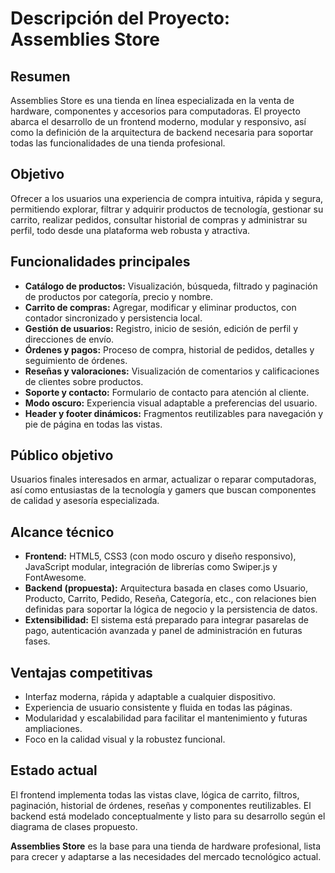 # Descripción del Proyecto: Assemblies Store

## Resumen
Assemblies Store es una tienda en línea especializada en la venta de hardware, componentes y accesorios para computadoras. El proyecto abarca el desarrollo de un frontend moderno, modular y responsivo, así como la definición de la arquitectura de backend necesaria para soportar todas las funcionalidades de una tienda profesional.

## Objetivo
Ofrecer a los usuarios una experiencia de compra intuitiva, rápida y segura, permitiendo explorar, filtrar y adquirir productos de tecnología, gestionar su carrito, realizar pedidos, consultar historial de compras y administrar su perfil, todo desde una plataforma web robusta y atractiva.

## Funcionalidades principales
- **Catálogo de productos:** Visualización, búsqueda, filtrado y paginación de productos por categoría, precio y nombre.
- **Carrito de compras:** Agregar, modificar y eliminar productos, con contador sincronizado y persistencia local.
- **Gestión de usuarios:** Registro, inicio de sesión, edición de perfil y direcciones de envío.
- **Órdenes y pagos:** Proceso de compra, historial de pedidos, detalles y seguimiento de órdenes.
- **Reseñas y valoraciones:** Visualización de comentarios y calificaciones de clientes sobre productos.
- **Soporte y contacto:** Formulario de contacto para atención al cliente.
- **Modo oscuro:** Experiencia visual adaptable a preferencias del usuario.
- **Header y footer dinámicos:** Fragmentos reutilizables para navegación y pie de página en todas las vistas.

## Público objetivo
Usuarios finales interesados en armar, actualizar o reparar computadoras, así como entusiastas de la tecnología y gamers que buscan componentes de calidad y asesoría especializada.

## Alcance técnico
- **Frontend:** HTML5, CSS3 (con modo oscuro y diseño responsivo), JavaScript modular, integración de librerías como Swiper.js y FontAwesome.
- **Backend (propuesta):** Arquitectura basada en clases como Usuario, Producto, Carrito, Pedido, Reseña, Categoría, etc., con relaciones bien definidas para soportar la lógica de negocio y la persistencia de datos.
- **Extensibilidad:** El sistema está preparado para integrar pasarelas de pago, autenticación avanzada y panel de administración en futuras fases.

## Ventajas competitivas
- Interfaz moderna, rápida y adaptable a cualquier dispositivo.
- Experiencia de usuario consistente y fluida en todas las páginas.
- Modularidad y escalabilidad para facilitar el mantenimiento y futuras ampliaciones.
- Foco en la calidad visual y la robustez funcional.

## Estado actual
El frontend implementa todas las vistas clave, lógica de carrito, filtros, paginación, historial de órdenes, reseñas y componentes reutilizables. El backend está modelado conceptualmente y listo para su desarrollo según el diagrama de clases propuesto.


**Assemblies Store** es la base para una tienda de hardware profesional, lista para crecer y adaptarse a las necesidades del mercado tecnológico actual.
